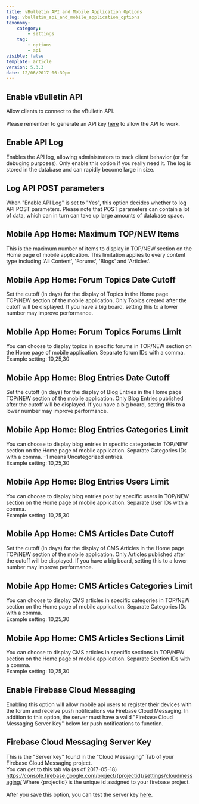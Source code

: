 ```yaml
---
title: vBulletin API and Mobile Application Options
slug: vbulletin_api_and_mobile_application_options
taxonomy:
    category:
        - settings
    tag:
        - options
        - api
visible: false
template: article
version: 5.3.3
date: 12/06/2017 06:39pm
---
```


## Enable vBulletin API
Allow clients to connect to the vBulletin API. <br /><br />Please remember to generate an API key <a href="admincp/api.php">here</a> to allow the API to work.

## Enable API Log
Enables the API log, allowing administrators to track client behavior (or for debuging purposes). Only enable this option if you really need it. The log is stored in the database and can rapidly become large in size.

## Log API POST parameters
When "Enable API Log" is set to "Yes", this option decides whether to log API POST parameters. Please note that POST parameters can contain a lot of data, which can in turn can take up large amounts of database space.

## Mobile App Home: Maximum TOP/NEW Items
This is the maximum number of items to display in TOP/NEW section on the Home page of mobile application. This limitation applies to every content type including 'All Content', 'Forums', 'Blogs' and 'Articles'.

## Mobile App Home: Forum Topics Date Cutoff
Set the cutoff (in days) for the display of Topics in the Home page TOP/NEW section of the mobile application. Only Topics created after the cutoff will be displayed. If you have a big board, setting this to a lower number may improve performance.

## Mobile App Home: Forum Topics Forums Limit
You can choose to display topics in specific forums in TOP/NEW section on the Home page of mobile application. Separate forum IDs with a comma.<br />Example setting: 10,25,30

## Mobile App Home: Blog Entries Date Cutoff
Set the cutoff (in days) for the display of Blog Entries in the Home page TOP/NEW section of the mobile application. Only Blog Entries published after the cutoff will be displayed. If you have a big board, setting this to a lower number may improve performance.

## Mobile App Home: Blog Entries Categories Limit
You can choose to display blog entries in specific categories in TOP/NEW section on the Home page of mobile application. Separate Categories IDs with a comma. -1 means Uncategorized entries.<br />Example setting: 10,25,30

## Mobile App Home: Blog Entries Users Limit
You can choose to display blog entries post by specific users in TOP/NEW section on the Home page of mobile application. Separate User IDs with a comma.<br />Example setting: 10,25,30

## Mobile App Home: CMS Articles Date Cutoff
Set the cutoff (in days) for the display of CMS Articles in the Home page TOP/NEW section of the mobile application. Only Articles published after the cutoff will be displayed. If you have a big board, setting this to a lower number may improve performance.

## Mobile App Home: CMS Articles Categories Limit
You can choose to display CMS articles in specific categories in TOP/NEW section on the Home page of mobile application. Separate Categories IDs with a comma.<br />Example setting: 10,25,30

## Mobile App Home: CMS Articles Sections Limit
You can choose to display CMS articles in specific sections in TOP/NEW section on the Home page of mobile application. Separate Section IDs with a comma.<br />Example setting: 10,25,30

## Enable Firebase Cloud Messaging
Enabling this option will allow mobile api users to register their devices with the forum and receive push notifications via Firebase Cloud Messaging.
In addition to this option, the server must have a valid "Firebase Cloud Messaging Server Key" below for push notifications to function.

## Firebase Cloud Messaging Server Key
This is the "Server key" found in the "Cloud Messaging" Tab of your Firebase Cloud Messaging project. <br />
You can get to this tab via (as of 2017-05-18)
https://console.firebase.google.com/project/{projectid}/settings/cloudmessaging/
Where {projectid} is the unique id assigned to your firebase project. <br />
<br />
After you save this option, you can test the server key <a href="admincp/fcm.php">here</a>.



